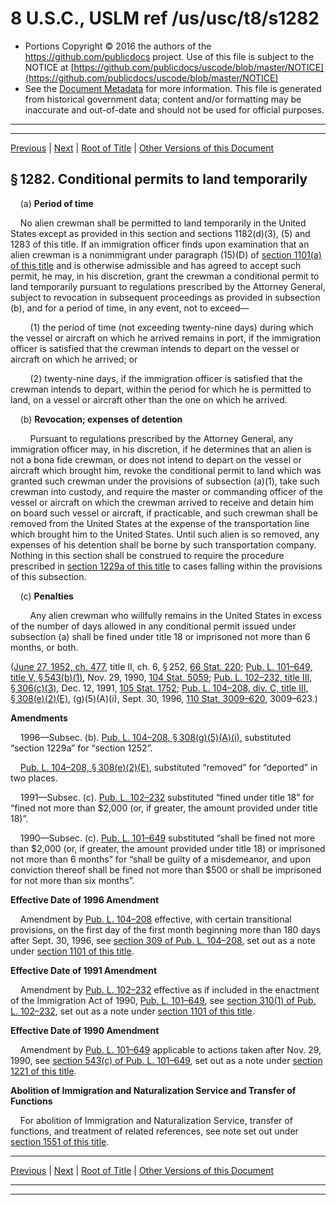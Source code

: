 ---
---

# 8 U.S.C., USLM ref /us/usc/t8/s1282

* Portions Copyright © 2016 the authors of the https://github.com/publicdocs project.
  Use of this file is subject to the NOTICE at [https://github.com/publicdocs/uscode/blob/master/NOTICE](https://github.com/publicdocs/uscode/blob/master/NOTICE)
* See the [Document Metadata](././../../../../../..//README.md) for more information.
  This file is generated from historical government data; content and/or formatting may be inaccurate and out-of-date and should not be used for official purposes.

----------
----------

[Previous](./../../../../../..//us/usc/t8/ch12/schII/ptVI/m__us_usc_t8_s1281.md) | [Next](./../../../../../..//us/usc/t8/ch12/schII/ptVI/m__us_usc_t8_s1283.md) | [Root of Title](./../../../../../../) | [Other Versions of this Document](https://publicdocs.github.io/go/links?ns=uslm&ref=%2Fus%2Fusc%2Ft8%2Fs1282)

## § 1282. Conditional permits to land temporarily

    (a) __Period of time__ 

    No alien crewman shall be permitted to land temporarily in the United States except as provided in this section and sections 1182(d)(3), (5) and 1283 of this title. If an immigration officer finds upon examination that an alien crewman is a nonimmigrant under paragraph (15)(D) of [section 1101(a) of this title][/us/usc/t8/s1101/a] and is otherwise admissible and has agreed to accept such permit, he may, in his discretion, grant the crewman a conditional permit to land temporarily pursuant to regulations prescribed by the Attorney General, subject to revocation in subsequent proceedings as provided in subsection (b), and for a period of time, in any event, not to exceed—

        (1) the period of time (not exceeding twenty-nine days) during which the vessel or aircraft on which he arrived remains in port, if the immigration officer is satisfied that the crewman intends to depart on the vessel or aircraft on which he arrived; or

        (2) twenty-nine days, if the immigration officer is satisfied that the crewman intends to depart, within the period for which he is permitted to land, on a vessel or aircraft other than the one on which he arrived.

    (b) __Revocation; expenses of detention__ 

        Pursuant to regulations prescribed by the Attorney General, any immigration officer may, in his discretion, if he determines that an alien is not a bona fide crewman, or does not intend to depart on the vessel or aircraft which brought him, revoke the conditional permit to land which was granted such crewman under the provisions of subsection (a)(1), take such crewman into custody, and require the master or commanding officer of the vessel or aircraft on which the crewman arrived to receive and detain him on board such vessel or aircraft, if practicable, and such crewman shall be removed from the United States at the expense of the transportation line which brought him to the United States. Until such alien is so removed, any expenses of his detention shall be borne by such transportation company. Nothing in this section shall be construed to require the procedure prescribed in [section 1229a of this title][/us/usc/t8/s1229a] to cases falling within the provisions of this subsection.

    (c) __Penalties__ 

        Any alien crewman who willfully remains in the United States in excess of the number of days allowed in any conditional permit issued under subsection (a) shall be fined under title 18 or imprisoned not more than 6 months, or both.

([June 27, 1952, ch. 477][/us/act/1952-06-27/ch477], title II, ch. 6, § 252, [66 Stat. 220][/us/stat/66/220]; [Pub. L. 101–649, title V, § 543(b)(1)][/us/pl/101/649/s543/b/1], Nov. 29, 1990, [104 Stat. 5059][/us/stat/104/5059]; [Pub. L. 102–232, title III, § 306(c)(3)][/us/pl/102/232/s306/c/3], Dec. 12, 1991, [105 Stat. 1752][/us/stat/105/1752]; [Pub. L. 104–208, div. C, title III, § 308(e)(2)(E)][/us/pl/104/208/s308/e/2/E], (g)(5)(A)(i), Sept. 30, 1996, [110 Stat. 3009–620][/us/stat/110/3009-620], 3009–623.)

 __Amendments__ 

    1996—Subsec. (b). [Pub. L. 104–208, § 308(g)(5)(A)(i)][/us/pl/104/208/s308/g/5/A/i], substituted “section 1229a” for “section 1252”.

    [Pub. L. 104–208, § 308(e)(2)(E)][/us/pl/104/208/s308/e/2/E], substituted “removed” for “deported” in two places.

    1991—Subsec. (c). [Pub. L. 102–232][/us/pl/102/232] substituted “fined under title 18” for “fined not more than $2,000 (or, if greater, the amount provided under title 18)”.

    1990—Subsec. (c). [Pub. L. 101–649][/us/pl/101/649] substituted “shall be fined not more than $2,000 (or, if greater, the amount provided under title 18) or imprisoned not more than 6 months” for “shall be guilty of a misdemeanor, and upon conviction thereof shall be fined not more than $500 or shall be imprisoned for not more than six months”.

 __Effective Date of 1996 Amendment__ 

    Amendment by [Pub. L. 104–208][/us/pl/104/208] effective, with certain transitional provisions, on the first day of the first month beginning more than 180 days after Sept. 30, 1996, see [section 309 of Pub. L. 104–208][/us/pl/104/208/s309], set out as a note under [section 1101 of this title][/us/usc/t8/s1101].

 __Effective Date of 1991 Amendment__ 

    Amendment by [Pub. L. 102–232][/us/pl/102/232] effective as if included in the enactment of the Immigration Act of 1990, [Pub. L. 101–649][/us/pl/101/649], see [section 310(1) of Pub. L. 102–232][/us/pl/102/232/s310/1], set out as a note under [section 1101 of this title][/us/usc/t8/s1101].

 __Effective Date of 1990 Amendment__ 

    Amendment by [Pub. L. 101–649][/us/pl/101/649] applicable to actions taken after Nov. 29, 1990, see [section 543(c) of Pub. L. 101–649][/us/pl/101/649/s543/c], set out as a note under [section 1221 of this title][/us/usc/t8/s1221].

 __Abolition of Immigration and Naturalization Service and Transfer of Functions__ 

    For abolition of Immigration and Naturalization Service, transfer of functions, and treatment of related references, see note set out under [section 1551 of this title][/us/usc/t8/s1551].

----------

[Previous](./../../../../../..//us/usc/t8/ch12/schII/ptVI/m__us_usc_t8_s1281.md) | [Next](./../../../../../..//us/usc/t8/ch12/schII/ptVI/m__us_usc_t8_s1283.md) | [Root of Title](./../../../../../../) | [Other Versions of this Document](https://publicdocs.github.io/go/links?ns=uslm&ref=%2Fus%2Fusc%2Ft8%2Fs1282)

----------
----------

[/us/usc/t8/s1101/a]: https://publicdocs.github.io/go/links?ns=uslm&ref=%2Fus%2Fusc%2Ft8%2Fs1101%2Fa
[/us/usc/t8/s1229a]: https://publicdocs.github.io/go/links?ns=uslm&ref=%2Fus%2Fusc%2Ft8%2Fs1229a
[/us/act/1952-06-27/ch477]: https://publicdocs.github.io/go/links?ns=uslm&ref=%2Fus%2Fact%2F1952-06-27%2Fch477
[/us/stat/66/220]: https://publicdocs.github.io/go/links?ns=uslm&ref=%2Fus%2Fstat%2F66%2F220
[/us/pl/101/649/s543/b/1]: https://publicdocs.github.io/go/links?ns=uslm&ref=%2Fus%2Fpl%2F101%2F649%2Fs543%2Fb%2F1
[/us/stat/104/5059]: https://publicdocs.github.io/go/links?ns=uslm&ref=%2Fus%2Fstat%2F104%2F5059
[/us/pl/102/232/s306/c/3]: https://publicdocs.github.io/go/links?ns=uslm&ref=%2Fus%2Fpl%2F102%2F232%2Fs306%2Fc%2F3
[/us/stat/105/1752]: https://publicdocs.github.io/go/links?ns=uslm&ref=%2Fus%2Fstat%2F105%2F1752
[/us/pl/104/208/s308/e/2/E]: https://publicdocs.github.io/go/links?ns=uslm&ref=%2Fus%2Fpl%2F104%2F208%2Fs308%2Fe%2F2%2FE
[/us/stat/110/3009-620]: https://publicdocs.github.io/go/links?ns=uslm&ref=%2Fus%2Fstat%2F110%2F3009-620
[/us/pl/104/208/s308/g/5/A/i]: https://publicdocs.github.io/go/links?ns=uslm&ref=%2Fus%2Fpl%2F104%2F208%2Fs308%2Fg%2F5%2FA%2Fi
[/us/pl/104/208/s308/e/2/E]: https://publicdocs.github.io/go/links?ns=uslm&ref=%2Fus%2Fpl%2F104%2F208%2Fs308%2Fe%2F2%2FE
[/us/pl/102/232]: https://publicdocs.github.io/go/links?ns=uslm&ref=%2Fus%2Fpl%2F102%2F232
[/us/pl/101/649]: https://publicdocs.github.io/go/links?ns=uslm&ref=%2Fus%2Fpl%2F101%2F649
[/us/pl/104/208]: https://publicdocs.github.io/go/links?ns=uslm&ref=%2Fus%2Fpl%2F104%2F208
[/us/pl/104/208/s309]: https://publicdocs.github.io/go/links?ns=uslm&ref=%2Fus%2Fpl%2F104%2F208%2Fs309
[/us/usc/t8/s1101]: https://publicdocs.github.io/go/links?ns=uslm&ref=%2Fus%2Fusc%2Ft8%2Fs1101
[/us/pl/102/232]: https://publicdocs.github.io/go/links?ns=uslm&ref=%2Fus%2Fpl%2F102%2F232
[/us/pl/101/649]: https://publicdocs.github.io/go/links?ns=uslm&ref=%2Fus%2Fpl%2F101%2F649
[/us/pl/102/232/s310/1]: https://publicdocs.github.io/go/links?ns=uslm&ref=%2Fus%2Fpl%2F102%2F232%2Fs310%2F1
[/us/usc/t8/s1101]: https://publicdocs.github.io/go/links?ns=uslm&ref=%2Fus%2Fusc%2Ft8%2Fs1101
[/us/pl/101/649]: https://publicdocs.github.io/go/links?ns=uslm&ref=%2Fus%2Fpl%2F101%2F649
[/us/pl/101/649/s543/c]: https://publicdocs.github.io/go/links?ns=uslm&ref=%2Fus%2Fpl%2F101%2F649%2Fs543%2Fc
[/us/usc/t8/s1221]: https://publicdocs.github.io/go/links?ns=uslm&ref=%2Fus%2Fusc%2Ft8%2Fs1221
[/us/usc/t8/s1551]: https://publicdocs.github.io/go/links?ns=uslm&ref=%2Fus%2Fusc%2Ft8%2Fs1551


